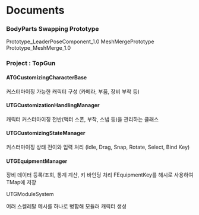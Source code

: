 # Documents

### BodyParts Swapping Prototype
Prototype_LeaderPoseComponent_1.0
MeshMergePrototype
Prototype_MeshMerge_1.0
### Project : TopGun


#### ATGCustomizingCharacterBase

커스터마이징 가능한 캐릭터 구성 (카메라, 부품, 장비 부착 등)


#### UTGCustomizationHandlingManager

캐릭터 커스터마이징 전반(액터 스폰, 부착, 스냅 등)을 관리하는 클래스


#### UTGCustomizingStateManager

커스터마이징 상태 전이와 입력 처리 (Idle, Drag, Snap, Rotate, Select, Bind Key)


#### UTGEquipmentManager

장비 데이터 등록/조회, 통계 계산, 키 바인딩 처리
FEquipmentKey를 해시로 사용하여 TMap에 저장


UTGModuleSystem

여러 스켈레탈 메시를 하나로 병합해 모듈러 캐릭터 생성


